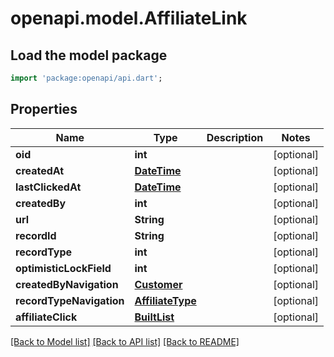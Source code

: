 # openapi.model.AffiliateLink

## Load the model package
```dart
import 'package:openapi/api.dart';
```

## Properties
Name | Type | Description | Notes
------------ | ------------- | ------------- | -------------
**oid** | **int** |  | [optional] 
**createdAt** | [**DateTime**](DateTime.md) |  | [optional] 
**lastClickedAt** | [**DateTime**](DateTime.md) |  | [optional] 
**createdBy** | **int** |  | [optional] 
**url** | **String** |  | [optional] 
**recordId** | **String** |  | [optional] 
**recordType** | **int** |  | [optional] 
**optimisticLockField** | **int** |  | [optional] 
**createdByNavigation** | [**Customer**](Customer.md) |  | [optional] 
**recordTypeNavigation** | [**AffiliateType**](AffiliateType.md) |  | [optional] 
**affiliateClick** | [**BuiltList<AffiliateClick>**](AffiliateClick.md) |  | [optional] 

[[Back to Model list]](../README.md#documentation-for-models) [[Back to API list]](../README.md#documentation-for-api-endpoints) [[Back to README]](../README.md)


